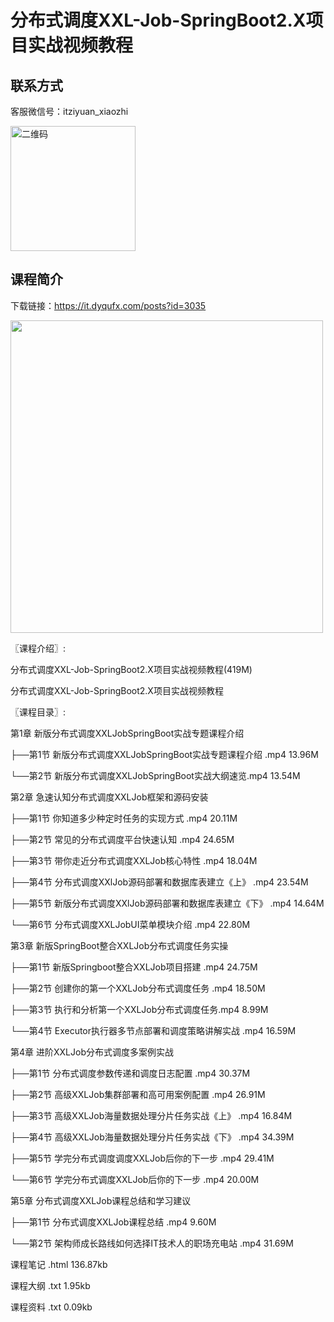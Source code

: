 # 分布式调度XXL-Job-SpringBoot2.X项目实战视频教程

## 联系方式

客服微信号：itziyuan_xiaozhi

<img src="https://ziyuanyun.oss-cn-guangzhou.aliyuncs.com/common/20240614073449/666b82192834a.jpg" width="200" height="200" alt="二维码">

## 课程简介

下载链接：https://it.dyqufx.com/posts?id=3035

<img src="https://ziyuanyun.oss-cn-guangzhou.aliyuncs.com/yun/20240515184925/66449335a2090.jpg" width="500" alt="">

  〖课程介绍〗:

 分布式调度XXL-Job-SpringBoot2.X项目实战视频教程(419M)

 分布式调度XXL-Job-SpringBoot2.X项目实战视频教程



 〖课程目录〗:

 第1章 新版分布式调度XXLJobSpringBoot实战专题课程介绍

 ├──第1节 新版分布式调度XXLJobSpringBoot实战专题课程介绍 .mp4 13.96M

 └──第2节 新版分布式调度XXLJobSpringBoot实战大纲速览.mp4 13.54M

 第2章 急速认知分布式调度XXLJob框架和源码安装

 ├──第1节 你知道多少种定时任务的实现方式 .mp4 20.11M

 ├──第2节 常见的分布式调度平台快速认知 .mp4 24.65M

 ├──第3节 带你走近分布式调度XXLJob核心特性 .mp4 18.04M

 ├──第4节 分布式调度XXlJob源码部署和数据库表建立《上》 .mp4 23.54M

 ├──第5节 新版分布式调度XXlJob源码部署和数据库表建立《下》 .mp4 14.64M

 └──第6节 分布式调度XXLJobUI菜单模块介绍 .mp4 22.80M

 第3章 新版SpringBoot整合XXLJob分布式调度任务实操

 ├──第1节 新版Springboot整合XXLJob项目搭建 .mp4 24.75M

 ├──第2节 创建你的第一个XXLJob分布式调度任务 .mp4 18.50M

 ├──第3节 执行和分析第一个XXLJob分布式调度任务.mp4 8.99M

 └──第4节 Executor执行器多节点部署和调度策略讲解实战 .mp4 16.59M

 第4章 进阶XXLJob分布式调度多案例实战

 ├──第1节 分布式调度参数传递和调度日志配置 .mp4 30.37M

 ├──第2节 高级XXLJob集群部署和高可用案例配置 .mp4 26.91M

 ├──第3节 高级XXLJob海量数据处理分片任务实战《上》 .mp4 16.84M

 ├──第4节 高级XXLJob海量数据处理分片任务实战《下》 .mp4 34.39M

 ├──第5节 学完分布式调度调度XXLJob后你的下一步 .mp4 29.41M

 └──第6节 学完分布式调度XXLJob后你的下一步 .mp4 20.00M

 第5章 分布式调度XXLJob课程总结和学习建议

 ├──第1节 分布式调度XXLJob课程总结 .mp4 9.60M

 └──第2节 架构师成长路线如何选择IT技术人的职场充电站 .mp4 31.69M

 课程笔记 .html 136.87kb

 课程大纲 .txt 1.95kb

 课程资料 .txt 0.09kb

  